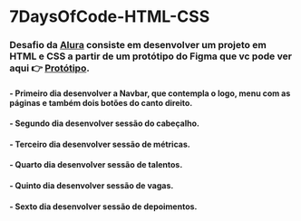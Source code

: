 # 7DaysOfCode-HTML-CSS

### Desafio da <a href="https://www.alura.com.br/">Alura<a/> consiste em desenvolver um projeto em HTML e CSS a partir de um protótipo do Figma que vc pode ver aqui :point_right: <a href="https://www.figma.com/file/aojdFU1CfjuPTxBlWNcS8t/7daysOfCode-HTML-CSS-(Copy)?node-id=0%3A9878">Protótipo<a/>.

#### - Primeiro dia desenvolver a Navbar, que contempla o logo, menu com as páginas e também dois botões do canto direito.

#### - Segundo dia desenvolver sessão do cabeçalho.

#### - Terceiro dia desenvolver sessão de métricas.

#### - Quarto dia desenvolver sessão de talentos.

#### - Quinto dia desenvolver sessão de vagas.

#### - Sexto dia desenvolver sessão de depoimentos.